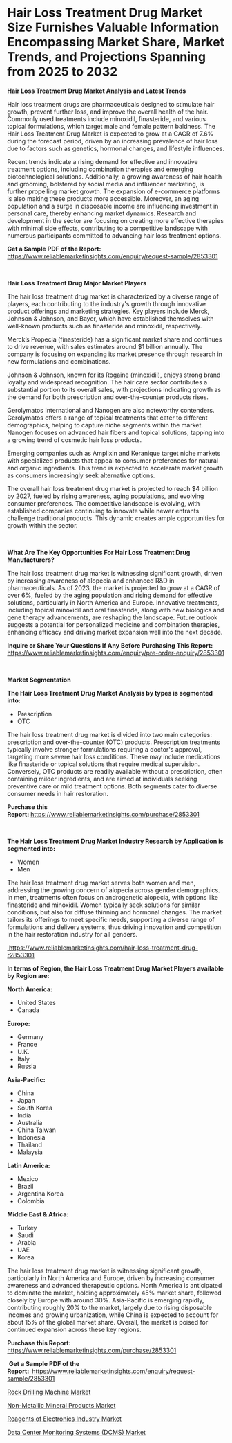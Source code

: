 <p><h1>Hair Loss Treatment Drug Market Size Furnishes Valuable Information Encompassing Market Share, Market Trends, and Projections Spanning from 2025 to 2032</h1></p><p><strong>Hair Loss Treatment Drug Market Analysis and Latest Trends</strong></p>
<p><p>Hair loss treatment drugs are pharmaceuticals designed to stimulate hair growth, prevent further loss, and improve the overall health of the hair. Commonly used treatments include minoxidil, finasteride, and various topical formulations, which target male and female pattern baldness. The Hair Loss Treatment Drug Market is expected to grow at a CAGR of 7.6% during the forecast period, driven by an increasing prevalence of hair loss due to factors such as genetics, hormonal changes, and lifestyle influences. </p><p>Recent trends indicate a rising demand for effective and innovative treatment options, including combination therapies and emerging biotechnological solutions. Additionally, a growing awareness of hair health and grooming, bolstered by social media and influencer marketing, is further propelling market growth. The expansion of e-commerce platforms is also making these products more accessible. Moreover, an aging population and a surge in disposable income are influencing investment in personal care, thereby enhancing market dynamics. Research and development in the sector are focusing on creating more effective therapies with minimal side effects, contributing to a competitive landscape with numerous participants committed to advancing hair loss treatment options.</p></p>
<p><strong>Get a Sample PDF of the Report:&nbsp;</strong> <a href="https://www.reliablemarketinsights.com/enquiry/request-sample/2853301?utm_campaign=2181&utm_medium=2&utm_source=Github&utm_content=ia&utm_term=11032025&utm_id=hair-loss-treatment-drug">https://www.reliablemarketinsights.com/enquiry/request-sample/2853301</a></p>
<p>&nbsp;</p>
<p><strong>Hair Loss Treatment Drug Major Market Players</strong></p>
<p><p>The hair loss treatment drug market is characterized by a diverse range of players, each contributing to the industry's growth through innovative product offerings and marketing strategies. Key players include Merck, Johnson & Johnson, and Bayer, which have established themselves with well-known products such as finasteride and minoxidil, respectively.</p><p>Merck’s Propecia (finasteride) has a significant market share and continues to drive revenue, with sales estimates around $1 billion annually. The company is focusing on expanding its market presence through research in new formulations and combinations.</p><p>Johnson & Johnson, known for its Rogaine (minoxidil), enjoys strong brand loyalty and widespread recognition. The hair care sector contributes a substantial portion to its overall sales, with projections indicating growth as the demand for both prescription and over-the-counter products rises.</p><p>Gerolymatos International and Nanogen are also noteworthy contenders. Gerolymatos offers a range of topical treatments that cater to different demographics, helping to capture niche segments within the market. Nanogen focuses on advanced hair fibers and topical solutions, tapping into a growing trend of cosmetic hair loss products.</p><p>Emerging companies such as Amplixin and Keranique target niche markets with specialized products that appeal to consumer preferences for natural and organic ingredients. This trend is expected to accelerate market growth as consumers increasingly seek alternative options.</p><p>The overall hair loss treatment drug market is projected to reach $4 billion by 2027, fueled by rising awareness, aging populations, and evolving consumer preferences. The competitive landscape is evolving, with established companies continuing to innovate while newer entrants challenge traditional products. This dynamic creates ample opportunities for growth within the sector.</p></p>
<p>&nbsp;</p>
<p><strong>What Are The Key Opportunities For Hair Loss Treatment Drug Manufacturers?</strong></p>
<p><p>The hair loss treatment drug market is witnessing significant growth, driven by increasing awareness of alopecia and enhanced R&D in pharmaceuticals. As of 2023, the market is projected to grow at a CAGR of over 6%, fueled by the aging population and rising demand for effective solutions, particularly in North America and Europe. Innovative treatments, including topical minoxidil and oral finasteride, along with new biologics and gene therapy advancements, are reshaping the landscape. Future outlook suggests a potential for personalized medicine and combination therapies, enhancing efficacy and driving market expansion well into the next decade.</p></p>
<p><strong>Inquire or Share Your Questions If Any Before Purchasing This Report:</strong> <a href="https://www.reliablemarketinsights.com/enquiry/pre-order-enquiry/2853301?utm_campaign=2181&utm_medium=2&utm_source=Github&utm_content=ia&utm_term=11032025&utm_id=hair-loss-treatment-drug">https://www.reliablemarketinsights.com/enquiry/pre-order-enquiry/2853301</a></p>
<p>&nbsp;</p>
<p><strong>Market Segmentation</strong></p>
<p><strong>The Hair Loss Treatment Drug Market Analysis by types is segmented into:</strong></p>
<p><ul><li>Prescription</li><li>OTC</li></ul></p>
<p><p>The hair loss treatment drug market is divided into two main categories: prescription and over-the-counter (OTC) products. Prescription treatments typically involve stronger formulations requiring a doctor's approval, targeting more severe hair loss conditions. These may include medications like finasteride or topical solutions that require medical supervision. Conversely, OTC products are readily available without a prescription, often containing milder ingredients, and are aimed at individuals seeking preventive care or mild treatment options. Both segments cater to diverse consumer needs in hair restoration.</p></p>
<p><strong>Purchase this Report:&nbsp;</strong><a href="https://www.reliablemarketinsights.com/purchase/2853301?utm_campaign=2181&utm_medium=2&utm_source=Github&utm_content=ia&utm_term=11032025&utm_id=hair-loss-treatment-drug">https://www.reliablemarketinsights.com/purchase/2853301</a></p>
<p>&nbsp;</p>
<p><strong>The Hair Loss Treatment Drug Market Industry Research by Application is segmented into:</strong></p>
<p><ul><li>Women</li><li>Men</li></ul></p>
<p><p>The hair loss treatment drug market serves both women and men, addressing the growing concern of alopecia across gender demographics. In men, treatments often focus on androgenetic alopecia, with options like finasteride and minoxidil. Women typically seek solutions for similar conditions, but also for diffuse thinning and hormonal changes. The market tailors its offerings to meet specific needs, supporting a diverse range of formulations and delivery systems, thus driving innovation and competition in the hair restoration industry for all genders.</p></p>
<p><a href="https://www.reliablemarketinsights.com/hair-loss-treatment-drug-r2853301?utm_campaign=2181&utm_medium=2&utm_source=Github&utm_content=ia&utm_term=11032025&utm_id=hair-loss-treatment-drug">&nbsp;https://www.reliablemarketinsights.com/hair-loss-treatment-drug-r2853301</a></p>
<p><strong>In terms of Region, the Hair Loss Treatment Drug Market Players available by Region are:</strong></p>
<p>
    <p> <strong> North America: </strong>
        <ul>
            <li>United States</li>
            <li>Canada</li>
        </ul>
        </p> 
    <p> <strong> Europe: </strong>
        <ul>
            <li>Germany</li>
            <li>France</li>
            <li>U.K.</li>
            <li>Italy</li>
            <li>Russia</li>
        </ul>
        </p> 
    <p> <strong> Asia-Pacific: </strong>
        <ul>
            <li>China</li>
            <li>Japan</li>
            <li>South Korea</li>
            <li>India</li>
            <li>Australia</li>
            <li>China Taiwan</li>
            <li>Indonesia</li>
            <li>Thailand</li>
            <li>Malaysia</li>
        </ul>
        </p> 
    <p> <strong> Latin America: </strong>
        <ul>
            <li>Mexico</li>
            <li>Brazil</li>
            <li>Argentina Korea</li>
            <li>Colombia</li>
        </ul>
        </p> 
    <p> <strong> Middle East & Africa: </strong>
        <ul>
            <li>Turkey</li>
            <li>Saudi</li>
            <li>Arabia</li>
            <li>UAE</li>
            <li>Korea</li>
        </ul>
    </p>
    </p>
<p><p>The hair loss treatment drug market is witnessing significant growth, particularly in North America and Europe, driven by increasing consumer awareness and advanced therapeutic options. North America is anticipated to dominate the market, holding approximately 45% market share, followed closely by Europe with around 30%. Asia-Pacific is emerging rapidly, contributing roughly 20% to the market, largely due to rising disposable incomes and growing urbanization, while China is expected to account for about 15% of the global market share. Overall, the market is poised for continued expansion across these key regions.</p></p>
<p><strong>Purchase this Report: </strong><a href="https://www.reliablemarketinsights.com/purchase/2853301?utm_campaign=2181&utm_medium=2&utm_source=Github&utm_content=ia&utm_term=11032025&utm_id=hair-loss-treatment-drug">https://www.reliablemarketinsights.com/purchase/2853301</a></p>
<p>&nbsp;<strong>Get a Sample PDF of the Report:&nbsp;&nbsp;</strong><a href="https://www.reliablemarketinsights.com/enquiry/request-sample/2853301?utm_campaign=2181&utm_medium=2&utm_source=Github&utm_content=ia&utm_term=11032025&utm_id=hair-loss-treatment-drug">https://www.reliablemarketinsights.com/enquiry/request-sample/2853301</a></p>
<p><strong></strong></p>
<p><p><a href="https://github.com/jhoonatsev/Market-Research-Report-List-1/blob/main/rock-drilling-machine-market.md?utm_campaign=2181&utm_medium=2&utm_source=Github&utm_content=ia&utm_term=11032025&utm_id=hair-loss-treatment-drug">Rock Drilling Machine Market</a></p><p><a href="https://github.com/kirstejuvet/Market-Research-Report-List-1/blob/main/non-metallic-mineral-products-market.md?utm_campaign=2181&utm_medium=2&utm_source=Github&utm_content=ia&utm_term=11032025&utm_id=hair-loss-treatment-drug">Non-Metallic Mineral Products Market</a></p><p><a href="https://github.com/hamremunazm4/Market-Research-Report-List-1/blob/main/reagents-of-electronics-industry-market.md?utm_campaign=2181&utm_medium=2&utm_source=Github&utm_content=ia&utm_term=11032025&utm_id=hair-loss-treatment-drug">Reagents of Electronics Industry Market</a></p><p><a href="https://github.com/boccalyver5k/Market-Research-Report-List-1/blob/main/data-center-monitoring-systems-dcms-market.md?utm_campaign=2181&utm_medium=2&utm_source=Github&utm_content=ia&utm_term=11032025&utm_id=hair-loss-treatment-drug">Data Center Monitoring Systems (DCMS) Market</a></p></p>